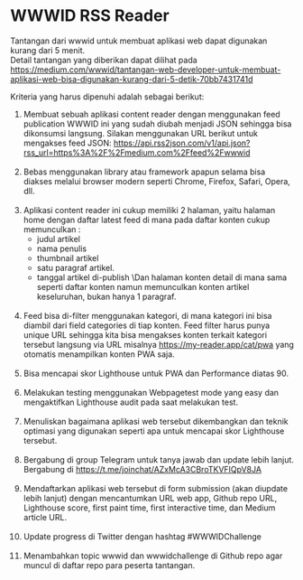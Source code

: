 WWWID RSS Reader
===
Tantangan dari wwwid untuk membuat aplikasi web dapat digunakan kurang dari 5 menit.<br>
Detail tantangan yang diberikan dapat dilihat pada https://medium.com/wwwid/tantangan-web-developer-untuk-membuat-aplikasi-web-bisa-digunakan-kurang-dari-5-detik-70bb7431741d<br>

Kriteria yang harus dipenuhi adalah sebagai berikut:<br>
1. Membuat sebuah aplikasi content reader dengan menggunakan feed publication WWWID ini yang sudah diubah menjadi JSON sehingga bisa dikonsumsi langsung. Silakan menggunakan URL berikut untuk mengakses feed JSON: https://api.rss2json.com/v1/api.json?rss_url=https%3A%2F%2Fmedium.com%2Ffeed%2Fwwwid<br><br>
2. Bebas menggunakan library atau framework apapun selama bisa diakses melalui browser modern seperti Chrome, Firefox, Safari, Opera, dll.<br><br>
3. Aplikasi content reader ini cukup memiliki 2 halaman, yaitu halaman home dengan daftar latest feed di mana pada daftar konten cukup memunculkan :
    * judul artikel
    * nama penulis
    * thumbnail artikel
    * satu paragraf artikel.
    * tanggal artikel di-publish
\Dan halaman konten detail di mana sama seperti daftar konten namun memunculkan konten artikel keseluruhan, bukan hanya 1 paragraf.<br><br>
4. Feed bisa di-filter menggunakan kategori, di mana kategori ini bisa diambil dari field categories di tiap konten. Feed filter harus punya unique URL sehingga kita bisa mengakses konten terkait kategori tersebut langsung via URL misalnya https://my-reader.app/cat/pwa yang otomatis menampilkan konten PWA saja.<br><br>
5. Bisa mencapai skor Lighthouse untuk PWA dan Performance diatas 90.<br><br>
6. Melakukan testing menggunakan Webpagetest mode yang easy dan mengaktifkan Lighthouse audit pada saat melakukan test.<br><br>
7. Menuliskan bagaimana aplikasi web tersebut dikembangkan dan teknik optimasi yang digunakan seperti apa untuk mencapai skor Lighthouse tersebut.<br><br>
8. Bergabung di group Telegram untuk tanya jawab dan update lebih lanjut. Bergabung di https://t.me/joinchat/AZxMcA3CBroTKVFIQpV8JA<br><br>
9. Mendaftarkan aplikasi web tersebut di form submission (akan diupdate lebih lanjut) dengan mencantumkan URL web app, Github repo URL, Lighthouse score, first paint time, first interactive time, dan Medium article URL.<br><br>
10. Update progress di Twitter dengan hashtag #WWWIDChallenge<br><br>
11. Menambahkan topic wwwid dan wwwidchallenge di Github repo agar muncul di daftar repo para peserta tantangan.<br><br>
